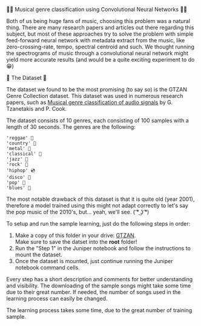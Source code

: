 🎸🎶 Musical genre classification using Convolutional Neural Networks 🎸🎶

Both of us being huge fans of music, choosing this problem was a natural thing. There are many research papers and articles out there regarding this subject, but most of these approaches try to solve the problem with simple feed-forward neural network with metadata extract from the music, like zero-crossing-rate, tempo, spectral centroid and such. We thought running the spectrograms of music through a convolutional neural network might yield more accurate results (and would be a quite exciting experiment to do 😁)

💾 The Dataset 💾

The dataset we found to be the most promising (to say so) is the GTZAN Genre Collection dataset. This dataset was used in numerous research papers, such as [Musical genre classification of audio signals](https://ieeexplore.ieee.org/document/1021072) by G. Tzanetakis and P. Cook.

The dataset consists of 10 genres, each consisting of 100 samples with a length of 30 seconds. The genres are the following:

    'reggae' 🌈
    'country' 🤠
    'metal' 🤘
    'classical' 🎻
    'jazz' 🎺
    'rock' 🎸
    'hiphop' 💿
    'disco' 🕺
    'pop' 🍿
    'blues' 🎸

The most notable drawback of this dataset is that it is quite old (year 2001), therefore a model trained using this might not adapt correctly to let's say the pop music of the 2010's, but... yeah, we'll see. ( ͡° ͜ʖ ͡°)


To setup and run the sample learning, just do the following steps in order:

1. Make a copy of this folder in your drive: [GTZAN](https://drive.google.com/open?id=1qj1dsctHEFp3y37ZHwcNNkxskHlCHOUF).  
Make sure to save the datset into the **root** folder!
2. Run the "Step 1" in the Juniper notebook and follow the instructions to mount the dataset.
3. Once the dataset is mounted, just continue running the Juniper notebook command cells.

Every step has a short description and comments for better understanding and visibility.
The downloading of the sample songs might take some time due to their great number.
If needed, the number of songs used in the learning process can easily be changed. 


The learning process takes some time, due to the great number of training sample.